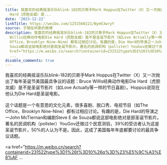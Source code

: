 ```yaml
---
title: 我喜欢的经典摇滚乐队blink-182的贝斯手Mark Hoppus在Twitter（X）又一次抛出了每年圣诞节美国最具争议的话题：Bruce Willis经典动作电影Die
  Hard（虎胆龙威）是...
date: '2023-12-22'
linkTitle: https://weibo.com/1251560221/Nym53wryY
source: 子陵在听歌的微博
description: 我喜欢的经典摇滚乐队blink-182的贝斯手Mark Hoppus在Twitter（X）又一次抛出了每年圣诞节美国最具争议的话题：Bruce
  Willis经典动作电影Die Hard（虎胆龙威）是不是圣诞节影片（如Love Actually等一样的节日喜剧）。Hoppus说现在他认为Die Hard是圣诞电影。<br><br>这个话题是一个有意思的文化元素，很多喜剧、脱口秀、电视节目（如The
  Office，Brooklyn Nine-Nine）都有过相应讨论。有趣的是，Die Hard的导演之一John McTiernan和编剧Steve E de
  Souza都说这部电影绝对是部圣诞节影片。著名的民调机构（pollster）YouGov还做过个民意测验，39%的受访者认为这是圣诞节影片，50%的人认为不是。因此，这成了美国每年年底都要讨论的最具争议话题。<br><br><a
  href="https://m.weibo.cn/search?containerid=231522type%3D1%26t%3D10%26q%3D%23%E5%9C%A3%E8%AF
  ...
disable_comments: true
---
```

我喜欢的经典摇滚乐队blink-182的贝斯手Mark Hoppus在Twitter（X）又一次抛出了每年圣诞节美国最具争议的话题：Bruce Willis经典动作电影Die Hard（虎胆龙威）是不是圣诞节影片（如Love Actually等一样的节日喜剧）。Hoppus说现在他认为Die Hard是圣诞电影。<br><br>这个话题是一个有意思的文化元素，很多喜剧、脱口秀、电视节目（如The Office，Brooklyn Nine-Nine）都有过相应讨论。有趣的是，Die Hard的导演之一John McTiernan和编剧Steve E de Souza都说这部电影绝对是部圣诞节影片。著名的民调机构（pollster）YouGov还做过个民意测验，39%的受访者认为这是圣诞节影片，50%的人认为不是。因此，这成了美国每年年底都要讨论的最具争议话题。<br><br><a href="https://m.weibo.cn/search?containerid=231522type%3D1%26t%3D10%26q%3D%23%E5%9C%A3%E8%AF ...